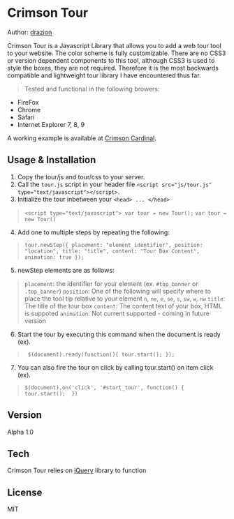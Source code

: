 Crimson Tour
=========
Author: [drazion]

Crimson Tour is a Javascript Library that allows you to add a web tour tool to your website.  The color scheme is fully customizable.  There are no CSS3 or version dependent components to this tool, although CSS3 is used to style the boxes, they are not required. Therefore it is the most backwards compatible and lightweight tour library I have encountered thus far.
> Tested and functional in the following browers:
  - FireFox 
  - Chrome
  - Safari
  - Internet Explorer 7, 8, 9

A working example is available at [Crimson Cardinal][1].  

Usage & Installation
--------------
1. Copy the tour/js and tour/css to your server. 
2. Call the `tour.js` script in your header file `<script src="js/tour.js" type="text/javascript"></script>`.
3. Initialize the tour inbetween your `<head> ... </head>` 
> `<script type="text/javascript"> var tour = new Tour();` 
> `var tour = new Tour()`
4. Add one to multiple steps by repeating the following:
> `tour.newStep({
    placement: "element_identifier",
    position: "location",
    title: "title",
    content: "Tour Box Content",
    animation: true
});`
5. newStep elements are as follows:
> `placement`: the identifier for your element (ex. `#top_banner` or `.top_banner`)
> `position`: One of the following  will specify where to place the tool tip relative to your element `n`, `ne`, `e`, `se`, `s`, `sw`, `w`, `nw`
> `title`: The title of the tour box
> `content`: The content text of your box, HTML is suppoted
> `animation`: Not current supported - coming in future version
6. Start the tour by executing this command when the document is ready (ex).
> ` $(document).ready(function(){
        tour.start();
    });`
7. You can also fire the tour on click by calling tour.start() on item click (ex).
> `$(document).on('click', '#start_tour', function() { 
tour.start(); 
})`

Version
----

Alpha 1.0

Tech
-----------

Crimson Tour relies on [jQuery] library to function

License
-
MIT

  [drazion]: mailto:aaron.harvey@gmail.com
  [1]: http://www.crimson-cardinal.com/crimson_tour
  [jQuery]: http://jquery.com  
  
    

